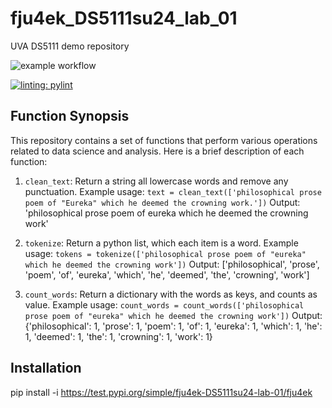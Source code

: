 # fju4ek_DS5111su24_lab_01
UVA DS5111 demo repository

![example workflow](https://github.com/ohashin2G/fju4ek_DS5111su24_lab_01/actions/workflows/validations.yml/badge.svg?branch=week4/testing_word_processors)

[![linting: pylint](https://img.shields.io/badge/linting-pylint-yellowgreen)](https://github.com/pylint-dev/pylint)

## Function Synopsis

This repository contains a set of functions that perform various operations related to data science and analysis. Here is a brief description of each function:

1. `clean_text`: Return a string all lowercase words and remove any punctuation.
	Example usage: `text = clean_text(['philosophical prose poem of "Eureka" which he deemed the crowning work.'])`
	Output: 'philosophical prose poem of eureka which he deemed the crowning work'

2. `tokenize`: Return a python list, which each item is a word.
	Example usage: `tokens = tokenize(['philosophical prose poem of "eureka" which he deemed the crowning work'])`
	Output: ['philosophical', 'prose', 'poem', 'of', 'eureka', 'which', 'he', 'deemed', 'the', 'crowning', 'work']

3. `count_words`: Return a dictionary with the words as keys, and counts as value.
	Example usage: `count_words = count_words(['philosophical prose poem of "eureka" which he deemed the crowning work'])`
	Output: {'philosophical': 1, 'prose': 1, 'poem': 1, 'of': 1, 'eureka': 1, 'which': 1, 'he': 1, 'deemed': 1, 'the': 1, 'crowning': 1, 'work': 1}

## Installation
pip install -i https://test.pypi.org/simple/fju4ek-DS5111su24-lab-01/fju4ek

